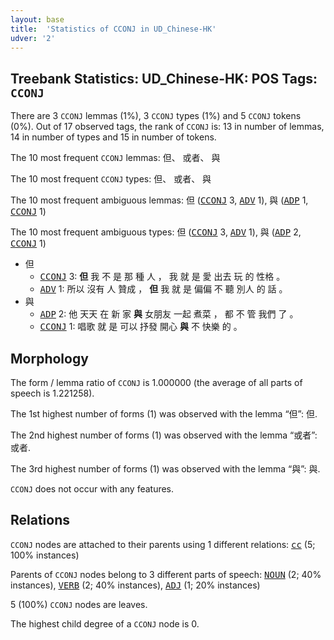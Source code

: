 ```yaml
---
layout: base
title:  'Statistics of CCONJ in UD_Chinese-HK'
udver: '2'
---
```


## Treebank Statistics: UD_Chinese-HK: POS Tags: `CCONJ`

There are 3 `CCONJ` lemmas (1%), 3 `CCONJ` types (1%) and 5 `CCONJ` tokens (0%).
Out of 17 observed tags, the rank of `CCONJ` is: 13 in number of lemmas, 14 in number of types and 15 in number of tokens.

The 10 most frequent `CCONJ` lemmas: 但、 或者、 與

The 10 most frequent `CCONJ` types:  但、 或者、 與

The 10 most frequent ambiguous lemmas: 但 (<tt><a href="zh_hk-pos-CCONJ.html">CCONJ</a></tt> 3, <tt><a href="zh_hk-pos-ADV.html">ADV</a></tt> 1), 與 (<tt><a href="zh_hk-pos-ADP.html">ADP</a></tt> 1, <tt><a href="zh_hk-pos-CCONJ.html">CCONJ</a></tt> 1)

The 10 most frequent ambiguous types:  但 (<tt><a href="zh_hk-pos-CCONJ.html">CCONJ</a></tt> 3, <tt><a href="zh_hk-pos-ADV.html">ADV</a></tt> 1), 與 (<tt><a href="zh_hk-pos-ADP.html">ADP</a></tt> 2, <tt><a href="zh_hk-pos-CCONJ.html">CCONJ</a></tt> 1)


* 但
  * <tt><a href="zh_hk-pos-CCONJ.html">CCONJ</a></tt> 3: <b>但</b> 我 不 是 那 種 人 ， 我 就 是 愛 出去 玩 的 性格 。
  * <tt><a href="zh_hk-pos-ADV.html">ADV</a></tt> 1: 所以 沒有 人 贊成 ， <b>但</b> 我 就 是 偏偏 不 聽 別人 的 話 。
* 與
  * <tt><a href="zh_hk-pos-ADP.html">ADP</a></tt> 2: 他 天天 在 新 家 <b>與</b> 女朋友 一起 煮菜 ， 都 不 管 我們 了 。
  * <tt><a href="zh_hk-pos-CCONJ.html">CCONJ</a></tt> 1: 唱歌 就 是 可以 抒發 開心 <b>與</b> 不 快樂 的 。

## Morphology

The form / lemma ratio of `CCONJ` is 1.000000 (the average of all parts of speech is 1.221258).

The 1st highest number of forms (1) was observed with the lemma “但”: 但.

The 2nd highest number of forms (1) was observed with the lemma “或者”: 或者.

The 3rd highest number of forms (1) was observed with the lemma “與”: 與.

`CCONJ` does not occur with any features.


## Relations

`CCONJ` nodes are attached to their parents using 1 different relations: <tt><a href="zh_hk-dep-cc.html">cc</a></tt> (5; 100% instances)

Parents of `CCONJ` nodes belong to 3 different parts of speech: <tt><a href="zh_hk-pos-NOUN.html">NOUN</a></tt> (2; 40% instances), <tt><a href="zh_hk-pos-VERB.html">VERB</a></tt> (2; 40% instances), <tt><a href="zh_hk-pos-ADJ.html">ADJ</a></tt> (1; 20% instances)

5 (100%) `CCONJ` nodes are leaves.

The highest child degree of a `CCONJ` node is 0.

